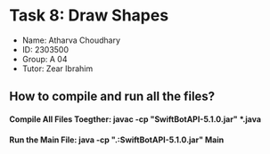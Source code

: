 # Task 8: Draw Shapes

* Name: Atharva Choudhary
* ID: 2303500
* Group: A 04
* Tutor: Zear Ibrahim

## How to compile and run all the files?
#### Compile All Files Toegther: javac -cp "SwiftBotAPI-5.1.0.jar" *.java
#### Run the Main File: java -cp ".:SwiftBotAPI-5.1.0.jar" Main
